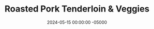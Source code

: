 ---
layout: post
title:  "Roasted Pork Tenderloin & Veggies"
date:   2024-05-15 00:00:00 -05000
categories: 
- Recipes
- Ground Meat
permalink: /recipes/pork-tenderloin
image: /assets/Food/Ground Meat/Pork Tenderloin/pork-tenderloin.jpg
ing: porktenderloin-ing
facts: porktenderloin-facts
section1: Meat
start2: Sweet potato, washed
section2: Potatoes & Veggies
start3: 
section3: 
start4: 
section4: 
start5: 
section5: 
Prep: 15
Rest: 
Cook: 45
Source1: https://www.youtube.com/watch?v=T1uUQgcWVYQ
Source2: 
whisk: https://s.samsungfood.com/ca4Z1
tags: 
- pork
- tenderloin
- sweet potato
- air fryer
- oven
- roast
- simply roasted
- broccoli
- baked potato
- vic
Description: I've never been a big fan of pork, but I've been wanting to give it a try, and I found some on sale a few days ago. Pork tenderloin is a very lean but still juicy cut of meat, as long as you cook it properly. It's also fairly cheap too, this was only $2.69 for 1 lb. I've paired this with a side of <a href="baked-sweet-potato">Baked Sweet Potatoes</a> and <a href="roasted-vegetables">Simply Roasted Vegetables</a>, but feel free to throw it together with whatever you have in your fridge
Instructions: 
- Trim any excess fat off the side of the meat, and cut into 4 pieces. Light season all sides with salt, pepper, and garlic<br><br>

- Preheat a pan over medium high heat with a spray of oil. Cook for 1.5-2 minutes before flipping the meat. The goal here is to brown all 4 sides, not to cook the meat through. Use tongs to flip the meat and brown all the sides, and then remove from the heat<br><br>

- Line a cookie sheet with parchment, and add your meat. Bake in a preheated 350F oven for 13-15 minutes, or until the pork is 150F. Let the meat rest for a few minutes before slicing<br><br>

- To keep things simple, I'll just be pairing the pork with some <a href="baked-sweet-potato">Baked Sweet Potatoes</a> and <a href="roasted-vegetables">Simply Roasted Vegetables</a>. You can check out those simple recipes, but I'll give you the short version here<br><br>

- For the potatoes - wash with a brush, poke with a fork, wrap in aluminum foil, and air fry at 400F for about 45 minutes<br><br>

- For the broccoli - take your defrosted bag of broccoli, and add to a parchment lined cookie sheet. Add some oil, season to taste with lemon pepper and garlic powder, and roast in the oven for about 45 minutes at 350F
---